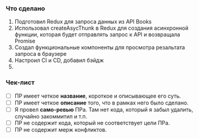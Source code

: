 ### Что сделано

1.  Подготовил Redux для запроса данных из API Books
2.  Использовал createAsycThunk в Redux для создания асинхронной функции, которая будет отправлять запрос к API и возвращала Promise
3.  Создал функциональные компоненты для просмотра резальтата запроса в браузере
4.  Настроил CI и CD, добавил бэйдж
5.

### Чек-лист

- [ ] ПР имеет четкое **название**, короткое и описывающее его суть.
- [ ] ПР имеет четкое **описание** того, что в рамках него было сделано.
- [ ] Я провел **само-ревью** ПРа. Там нет кода, который я забыл удалить, случайно закоммитил и т.п.
- [ ] ПР не содержит кода, который не соответствует цели ПРа.
- [ ] ПР не содержит мерж конфликтов.
